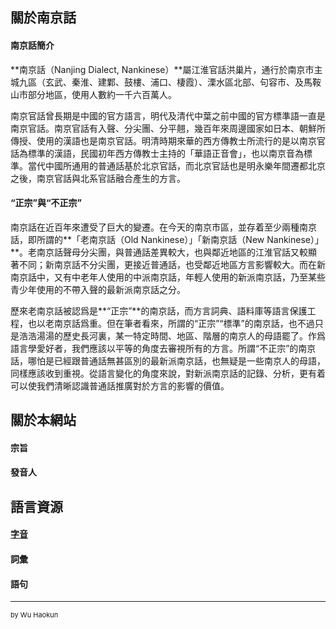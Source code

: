 ## 關於南京話

#### 南京話簡介

**南京話（Nanjing Dialect, Nankinese）**屬江淮官話洪巢片，通行於南京市主城九區（玄武、秦淮、建鄴、鼓樓、浦口、棲霞）、溧水區北部、句容市、及馬鞍山市部分地區，使用人數約一千六百萬人。

南京官話曾長期是中國的官方語言，明代及清代中葉之前中國的官方標準語一直是南京官話。南京官話有入聲、分尖團、分平翹，幾百年來周邊國家如日本、朝鮮所傳授、使用的漢語也是南京官話。明清時期來華的西方傳教士所流行的是以南京官話為標準的漢語，民國初年西方傳教士主持的「華語正音會」，也以南京音為標準。當代中國所通用的普通話基於北京官話，而北京官話也是明永樂年間遷都北京之後，南京官話與北系官話融合產生的方言。

#### “正宗”與“不正宗”

南京話在近百年來遭受了巨大的變遷。在今天的南京市區，並存着至少兩種南京話，即所謂的**「老南京話（Old Nankinese）」「新南京話（New Nankinese）」**。老南京話聲母分尖團，與普通話差異較大，也與鄰近地區的江淮官話又較顯著不同；新南京話不分尖團，更接近普通話，也受鄰近地區方言影響較大。而在新南京話中，又有中老年人使用的中派南京話，年輕人使用的新派南京話，乃至某些青少年使用的不帶入聲的最新派南京話之分。

歷來老南京話被認爲是**“正宗”**的南京話，而方言詞典、語料庫等語言保護工程，也以老南京話爲重。但在筆者看來，所謂的“正宗”“標準”的南京話，也不過只是浩浩湯湯的歷史長河裏，某一特定時間、地區、階層的南京人的母語罷了。作爲語言學愛好者，我們應該以平等的角度去審視所有的方言。所謂“不正宗”的南京話，哪怕是已經跟普通話無甚區別的最新派南京話，也無疑是一些南京人的母語，同樣應該收到重視。從語言變化的角度來說，對新派南京話的記錄、分析，更有着可以使我們清晰認識普通話推廣對於方言的影響的價值。

## 關於本網站

#### 宗旨

#### 發音人

## 語言資源

#### [字音](.\characters.md)

#### 詞彙

#### 語句

---
<p style="font-size:11px">by Wu Haokun</p>

